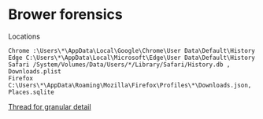 # Brower forensics

Locations
```
Chrome :\Users\*\AppData\Local\Google\Chrome\User Data\Default\History
Edge C:\Users\*\AppData\Local\Microsoft\Edge\User Data\Default\History
Safari /System/Volumes/Data/Users/*/Library/Safari/History.db , Downloads.plist
Firefox C:\Users\*\AppData\Roaming\Mozilla\Firefox\Profiles\*\Downloads.json, Places.sqlite
```

[Thread for granular detail](https://twitter.com/Purp1eW0lf/status/1498359576739164167?s=20&t=nLxtOHrh5uw79X5Bn92Efw)
